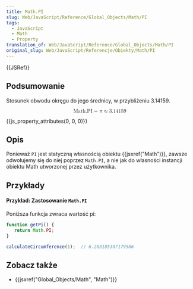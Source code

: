 ```yaml
---
title: Math.PI
slug: Web/JavaScript/Reference/Global_Objects/Math/PI
tags:
  - JavaScript
  - Math
  - Property
translation_of: Web/JavaScript/Reference/Global_Objects/Math/PI
original_slug: Web/JavaScript/Referencje/Obiekty/Math/PI
---
```

{{JSRef}}

## Podsumowanie

Stosunek obwodu okręgu do jego średnicy, w przybliżeniu 3.14159.

<math display="block"><semantics><mrow><mstyle mathvariant="monospace"><mi>Math.PI</mi></mstyle><mo>=</mo><mi>π</mi><mo>≈</mo><mn>3.14159</mn></mrow><annotation encoding="TeX">\mathtt{\mi{Math.PI}} = \pi \approx 3.14159</annotation></semantics></math>

{{js_property_attributes(0, 0, 0)}}

## Opis

Ponieważ `PI` jest statyczną własnością obiektu {{jsxref("Math")}}, zawsze odwołujemy się do niej poprzez `Math.PI`, a nie jak do własności instancji obiektu Math utworzonej przez użytkownika.

## Przykłady

#### Przykład: Zastosowanie `Math.PI`

Poniższa funkcja zwraca wartość pi:

```js
function getPi() {
   return Math.PI;
}

calculateCircumference(1);  // 6.283185307179586
```

## Zobacz także

- {{jsxref("Global_Objects/Math", "Math")}}
